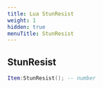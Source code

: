 ```yaml
---
title: Lua StunResist
weight: 1
hidden: true
menuTitle: StunResist
---
```

## StunResist
```lua
Item:StunResist(); -- number
```